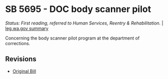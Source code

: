 # SB 5695 - DOC body scanner pilot
*Status: First reading, referred to Human Services, Reentry & Rehabilitation.* | [leg.wa.gov summary](https://app.leg.wa.gov/billsummary?BillNumber=5695&Year=2021)

Concerning the body scanner pilot program at the department of corrections.

## Revisions
* [Original Bill](1/)